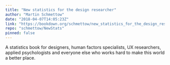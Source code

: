 ```yaml
---
title: "New statistics for the design researcher"
author: "Martin Schmettow"
date: "2018-04-07T14:05:23Z"
link: "https://bookdown.org/schmettow/new_statistics_for_the_design_researcher/"
repo: "schmettow/NewStats"
pinned: false
---
```


A statistics book for designers, human factors specialists, UX researchers, applied psychologists and everyone else who works hard to make this world a better place.

